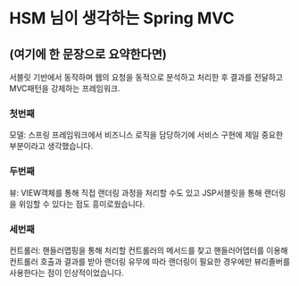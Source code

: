 # HSM 님이 생각하는 Spring MVC

## (여기에 한 문장으로 요약한다면)
서블릿 기반에서 동작하며 웹의 요청을 동적으로 분석하고 처리한 후 결과를 전달하고 MVC패턴을 강제하는 프레임워크.
### 첫번째
모델: 스프링 프레임워크에서 비즈니스 로직을 담당하기에 서비스 구현에 제일 중요한 부분이라고 생각했습니다.  
### 두번째
뷰: VIEW객체를 통해 직접 랜더링 과정을 처리할 수도 있고 JSP서블릿을 통해 랜더링을 위임할 수 있다는 점도 흥미로웠습니다.
### 세번째
컨트롤러: 핸들러맵핑을 통해 처리할 컨트롤러의 메서드를 찾고 핸들러어뎁터를 이용해 컨트롤러 호출과 결과를 받아 랜더링 유무에 따라 랜더링이 필요한 경우에만 뷰리졸버를 사용한다는 점이 인상적이었습니다.  
